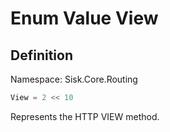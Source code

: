 # Enum Value View

## Definition
Namespace: Sisk.Core.Routing

```csharp
View = 2 << 10
```

Represents the HTTP VIEW method.

